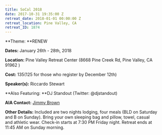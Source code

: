 ```yaml
---
title: SoCal 2018
date: 2017-10-31 19:35:00 Z
retreat_date: 2018-01-01 00:00:00 Z
retreat_location: Pine Valley, CA
retreat_ID: 1874
---
```


**Theme: **RENEW

**Dates:** January 26th - 28th, 2018

**Location:** Pine Valley Retreat Center (8668 Pine Creek Rd, Pine Valley, CA 91962 )

**Cost:** $135 ($125 for those who register by December 12th)

**Speaker(s):** Riccardo Stewart

**Also Featuring: **DJ Standout (Twitter: @djstandout)

**AIA Contact:** [Jimmy Brown](https://mail.google.com/mail/?view=cm&fs=1&tf=1&to=jimmy.brown@athletesinaction.org)

**Other Details:** Included are two nights lodging, four meals (BLD on Saturday and B on Sunday). Bring your own sleeping bag and pillow, towel, casual and athletic wear. Check-in starts at 7:30 PM Friday night. Retreat ends at 11:45 AM on Sunday morning.